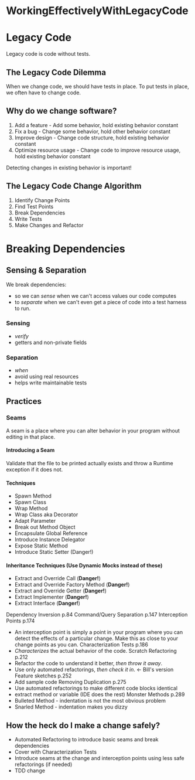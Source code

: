 WorkingEffectivelyWithLegacyCode
================================

# Legacy Code
Legacy code is code without tests.

## The Legacy Code Dilemma
When we change code, we should have tests in place. To put tests in place, we often have to change code.

## Why do we change software?
1. Add a feature - Add some behavior, hold existing behavior constant
1. Fix a bug - Change some behavior, hold other behavior constant
1. Improve design - Change code structure, hold existing behavior constant
1. Optimize resource usage - Change code to improve resource usage, hold existing behavior constant

Detecting changes in existing behavior is important!

## The Legacy Code Change Algorithm
1. Identify Change Points
1. Find Test Points
1. Break Dependencies
1. Write Tests
1. Make Changes and Refactor


# Breaking Dependencies
## Sensing & Separation

We break dependencies:
 * so we can *sense* when we can't access values our code computes
 * to *separate* when we can't even get a piece of code into a test harness to run.

### Sensing
 * *verify*
 * getters and non-private fields

### Separation
 * *when*
 * avoid using real resources
 * helps write maintainable tests

## Practices
### Seams
A seam is a place where you can alter behavior in your program without editing in that place.

#### Introducing a Seam
Validate that the file to be printed actually exists and throw a Runtime exception if it does not.

#### Techniques
 * Spawn Method
 * Spawn Class
 * Wrap Method
 * Wrap Class aka Decorator
 * Adapt Parameter
 * Break out Method Object
 * Encapsulate Global Reference
 * Introduce Instance Delegator
 * Expose Static Method
 * Introduce Static Setter (Danger!)


####  Inheritance Techniques (Use Dynamic Mocks instead of these)
 * Extract and Override Call (**Danger!**)
 * Extract and Override Factory Method (**Danger!**)
 * Extract and Override Getter (**Danger!**)
 * Extract Implementer (**Danger!**)
 * Extract Interface (**Danger!**)

Dependency Inversion p.84
Command/Query Separation p.147
Interception Points p.174
* An interception point is simply a point in your program where you can detect the effects of a particular change. Make this as close to your change points as you can.
Characterization Tests p.186
* *Characterizes* the actual behavior of the code.
Scratch Refactoring p.212
* Refactor the code to understand it better, *then throw it away*.
* Use only automated refactorings, *then check it in*. <- Bill's version
Feature sketches p.252
* Add sample code
Removing Duplication p.275
* Use automated refactorings to make different code blocks identical
* extract method or variable (IDE does the rest)
Monster Methods p.289
* Bulleted Method - indentation is not the most obvious problem
* Snarled Method - indentation makes you dizzy

## How the heck do I make a change safely?
* Automated Refactoring to introduce basic seams and break dependencies
* Cover with Characterization Tests
* Introduce seams at the change and interception points using less safe refactorings (if needed)
* TDD change



